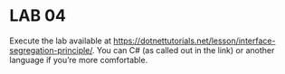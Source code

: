 # LAB 04

Execute the lab available at https://dotnettutorials.net/lesson/interface-segregation-principle/. You can C# (as called out in the link) or another language if you’re more comfortable.